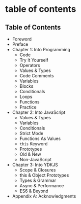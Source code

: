 # table of contents

## Table of Contents

* Foreword
* Preface
* Chapter 1: Into Programming
  * Code
  * Try It Yourself
  * Operators
  * Values & Types
  * Code Comments
  * Variables
  * Blocks
  * Conditionals
  * Loops
  * Functions
  * Practice
* Chapter 2: Into JavaScript
  * Values & Types
  * Variables
  * Conditionals
  * Strict Mode
  * Functions As Values
  * `this` Keyword
  * Prototypes
  * Old & New
  * Non-JavaScript
* Chapter 3: Into YDKJS
  * Scope & Closures
  * this & Object Prototypes
  * Types & Grammar
  * Async & Performance
  * ES6 & Beyond
* Appendix A: Acknowledgments

